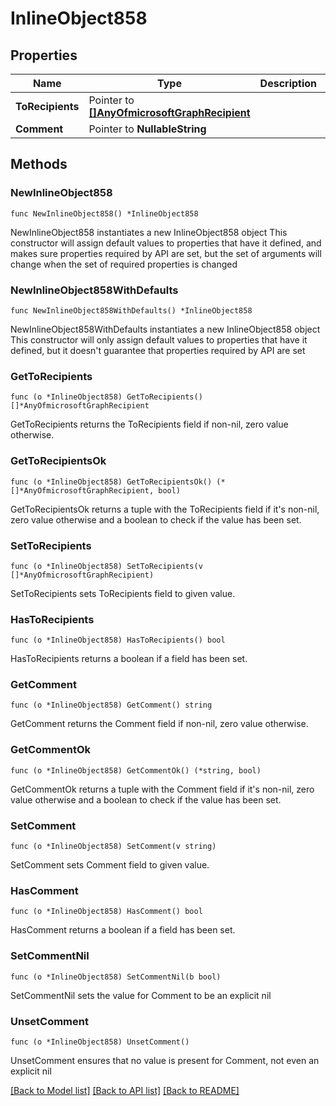 # InlineObject858

## Properties

Name | Type | Description | Notes
------------ | ------------- | ------------- | -------------
**ToRecipients** | Pointer to [**[]AnyOfmicrosoftGraphRecipient**](AnyOfmicrosoftGraphRecipient.md) |  | [optional] 
**Comment** | Pointer to **NullableString** |  | [optional] 

## Methods

### NewInlineObject858

`func NewInlineObject858() *InlineObject858`

NewInlineObject858 instantiates a new InlineObject858 object
This constructor will assign default values to properties that have it defined,
and makes sure properties required by API are set, but the set of arguments
will change when the set of required properties is changed

### NewInlineObject858WithDefaults

`func NewInlineObject858WithDefaults() *InlineObject858`

NewInlineObject858WithDefaults instantiates a new InlineObject858 object
This constructor will only assign default values to properties that have it defined,
but it doesn't guarantee that properties required by API are set

### GetToRecipients

`func (o *InlineObject858) GetToRecipients() []*AnyOfmicrosoftGraphRecipient`

GetToRecipients returns the ToRecipients field if non-nil, zero value otherwise.

### GetToRecipientsOk

`func (o *InlineObject858) GetToRecipientsOk() (*[]*AnyOfmicrosoftGraphRecipient, bool)`

GetToRecipientsOk returns a tuple with the ToRecipients field if it's non-nil, zero value otherwise
and a boolean to check if the value has been set.

### SetToRecipients

`func (o *InlineObject858) SetToRecipients(v []*AnyOfmicrosoftGraphRecipient)`

SetToRecipients sets ToRecipients field to given value.

### HasToRecipients

`func (o *InlineObject858) HasToRecipients() bool`

HasToRecipients returns a boolean if a field has been set.

### GetComment

`func (o *InlineObject858) GetComment() string`

GetComment returns the Comment field if non-nil, zero value otherwise.

### GetCommentOk

`func (o *InlineObject858) GetCommentOk() (*string, bool)`

GetCommentOk returns a tuple with the Comment field if it's non-nil, zero value otherwise
and a boolean to check if the value has been set.

### SetComment

`func (o *InlineObject858) SetComment(v string)`

SetComment sets Comment field to given value.

### HasComment

`func (o *InlineObject858) HasComment() bool`

HasComment returns a boolean if a field has been set.

### SetCommentNil

`func (o *InlineObject858) SetCommentNil(b bool)`

 SetCommentNil sets the value for Comment to be an explicit nil

### UnsetComment
`func (o *InlineObject858) UnsetComment()`

UnsetComment ensures that no value is present for Comment, not even an explicit nil

[[Back to Model list]](../README.md#documentation-for-models) [[Back to API list]](../README.md#documentation-for-api-endpoints) [[Back to README]](../README.md)


